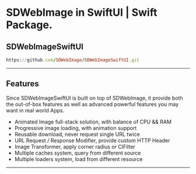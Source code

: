 SDWebImage in SwiftUI | Swift Package.
==========

SDWebImageSwiftUI
----------
````ruby
https://github.com/SDWebImage/SDWebImageSwiftUI.git
````
----------

Features
--------
Since SDWebImageSwiftUI is built on top of SDWebImage, it provide both the out-of-box features as well as advanced powerful features you may want in real world Apps.

- Animated Image full-stack solution, with balance of CPU && RAM
- Progressive image loading, with animation support
- Reusable download, never request single URL twice
- URL Request / Response Modifier, provide custom HTTP Header
- Image Transformer, apply corner radius or CIFilter
- Multiple caches system, query from different source
- Multiple loaders system, load from different resource
----------
